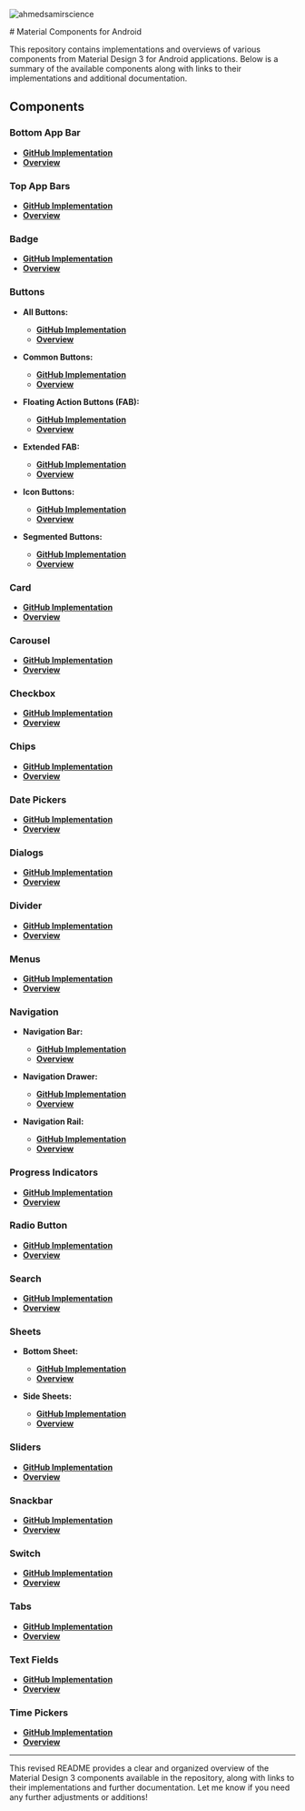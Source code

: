 
<p align="left"> <img src="https://komarev.com/ghpvc/?username=ahmedsamirscience&label=Profile%20views&color=0e75b6&style=flat" alt="ahmedsamirscience" /> </p>
# Material Components for Android

This repository contains implementations and overviews of various components from Material Design 3 for Android applications. Below is a summary of the available components along with links to their implementations and additional documentation.

## Components

### Bottom App Bar
- **[GitHub Implementation](https://github.com/material-components/material-components-android/blob/master/docs/components/BottomAppBar.md)**
- **[Overview](https://m3.material.io/components/bottom-app-bar/overview)**

### Top App Bars
- **[GitHub Implementation](https://github.com/material-components/material-components-android/blob/master/docs/components/TopAppBar.md)**
- **[Overview](https://m3.material.io/components/top-app-bar/overview)**

### Badge
- **[GitHub Implementation](https://github.com/material-components/material-components-android/blob/master/docs/components/BadgeDrawable.md)**
- **[Overview](https://m3.material.io/components/badges/overview)**

### Buttons
- **All Buttons:**
  - **[GitHub Implementation](https://github.com/material-components/material-components-android/blob/master/docs/components/Button.md#design-api-documentation)**
  - **[Overview](https://m3.material.io/components/all-buttons)**

- **Common Buttons:**
  - **[GitHub Implementation](https://github.com/material-components/material-components-android/blob/master/docs/components/Button.md)**
  - **[Overview](https://m3.material.io/components/buttons/overview)**

- **Floating Action Buttons (FAB):**
  - **[GitHub Implementation](https://github.com/material-components/material-components-android/blob/master/docs/components/FloatingActionButton.md)**
  - **[Overview](https://m3.material.io/components/floating-action-button/overview)**

- **Extended FAB:**
  - **[GitHub Implementation](https://github.com/material-components/material-components-android/blob/master/docs/components/FloatingActionButton.md#extended-fabs)**
  - **[Overview](https://m3.material.io/components/extended-fab/overview)**

- **Icon Buttons:**
  - **[GitHub Implementation](https://github.com/material-components/material-components-android/blob/master/docs/components/Button.md#icon-button)**
  - **[Overview](https://m3.material.io/components/icon-buttons/overview)**

- **Segmented Buttons:**
  - **[GitHub Implementation](https://github.com/material-components/material-components-android/blob/master/docs/components/Button.md#toggle-button)**
  - **[Overview](https://m3.material.io/components/segmented-buttons/overview)**

### Card
- **[GitHub Implementation](https://github.com/material-components/material-components-android/blob/master/docs/components/Card.md)**
- **[Overview](https://m3.material.io/components/cards/overview)**

### Carousel
- **[GitHub Implementation](https://github.com/material-components/material-components-android/blob/master/docs/components/Carousel.md)**
- **[Overview](https://m3.material.io/components/carousel/overview)**

### Checkbox
- **[GitHub Implementation](https://github.com/material-components/material-components-android/blob/master/docs/components/Checkbox.md)**
- **[Overview](https://m3.material.io/components/checkbox/overview)**

### Chips
- **[GitHub Implementation](https://github.com/material-components/material-components-android/blob/master/docs/components/Chip.md)**
- **[Overview](https://m3.material.io/components/chips/overview)**

### Date Pickers
- **[GitHub Implementation](https://github.com/material-components/material-components-android/blob/master/docs/components/DatePicker.md)**
- **[Overview](https://m3.material.io/components/date-pickers/overview)**

### Dialogs
- **[GitHub Implementation](https://github.com/material-components/material-components-android/blob/master/docs/components/Dialog.md)**
- **[Overview](https://m3.material.io/components/dialogs/overview)**

### Divider
- **[GitHub Implementation](https://github.com/material-components/material-components-android/blob/master/docs/components/Divider.md)**
- **[Overview](https://m3.material.io/components/divider/overview)**

### Menus
- **[GitHub Implementation](https://github.com/material-components/material-components-android/blob/master/docs/components/Menu.md)**
- **[Overview](https://m3.material.io/components/menus/overview)**

### Navigation
- **Navigation Bar:**
  - **[GitHub Implementation](https://github.com/material-components/material-components-android/blob/master/docs/components/BottomNavigation.md)**
  - **[Overview](https://m3.material.io/components/navigation-bar/overview)**

- **Navigation Drawer:**
  - **[GitHub Implementation](https://github.com/material-components/material-components-android/blob/master/docs/components/NavigationDrawer.md)**
  - **[Overview](https://m3.material.io/components/navigation-drawer/overview)**

- **Navigation Rail:**
  - **[GitHub Implementation](https://github.com/material-components/material-components-android/blob/master/docs/components/NavigationRail.md)**
  - **[Overview](https://m3.material.io/components/navigation-rail/overview)**

### Progress Indicators
- **[GitHub Implementation](https://github.com/material-components/material-components-android/blob/master/docs/components/ProgressIndicator.md)**
- **[Overview](https://m3.material.io/components/progress-indicators/overview)**

### Radio Button
- **[GitHub Implementation](https://github.com/material-components/material-components-android/blob/master/docs/components/RadioButton.md)**
- **[Overview](https://m3.material.io/components/radio-button/overview)**

### Search
- **[GitHub Implementation](https://github.com/material-components/material-components-android/blob/master/docs/components/Search.md)**
- **[Overview](https://m3.material.io/components/search/overview)**

### Sheets
- **Bottom Sheet:**
  - **[GitHub Implementation](https://github.com/material-components/material-components-android/blob/master/docs/components/BottomSheet.md)**
  - **[Overview](https://m3.material.io/components/bottom-sheets/overview)**

- **Side Sheets:**
  - **[GitHub Implementation](https://github.com/material-components/material-components-android/blob/master/docs/components/SideSheet.md)**
  - **[Overview](https://m3.material.io/components/side-sheets/overview)**

### Sliders
- **[GitHub Implementation](https://github.com/material-components/material-components-android/blob/master/docs/components/Slider.md)**
- **[Overview](https://m3.material.io/components/sliders/overview)**

### Snackbar
- **[GitHub Implementation](https://github.com/material-components/material-components-android/blob/master/docs/components/Snackbar.md)**
- **[Overview](https://m3.material.io/components/snackbar/overview)**

### Switch
- **[GitHub Implementation](https://github.com/material-components/material-components-android/blob/master/docs/components/Switch.md)**
- **[Overview](https://m3.material.io/components/switch/overview)**

### Tabs
- **[GitHub Implementation](https://github.com/material-components/material-components-android/blob/master/docs/components/Tabs.md)**
- **[Overview](https://m3.material.io/components/tabs/overview)**

### Text Fields
- **[GitHub Implementation](https://github.com/material-components/material-components-android/blob/master/docs/components/TextField.md)**
- **[Overview](https://m3.material.io/components/text-fields/overview)**

### Time Pickers
- **[GitHub Implementation](https://github.com/material-components/material-components-android/blob/master/docs/components/TimePicker.md)**
- **[Overview](https://m3.material.io/components/time-pickers/overview)**

---

This revised README provides a clear and organized overview of the Material Design 3 components available in the repository, along with links to their implementations and further documentation. Let me know if you need any further adjustments or additions!




<!--

<table> 
  <tr>
    <th>Component</th>
    <th>Website</th>
  </tr>
   
  <tr>
    <td>Bottom app bar</td>
    <td>
      <b>1- <a href="https://github.com/material-components/material-components-android/blob/master/docs/components/BottomAppBar.md">Github Implementation</a> </b> <br> 
      <b>2- <a href="https://m3.material.io/components/bottom-app-bar/overview">Overview</a> </b> <br> 
    </td>
  </tr>

   <tr>
    <td>Top app bars</td>
    <td>
      <b>1- <a href="https://github.com/material-components/material-components-android/blob/master/docs/components/TopAppBar.md">Github Implementation</a> </b> <br> 
      <b>2- <a href="https://m3.material.io/components/top-app-bar/overview">Overview</a> </b> <br> 
    </td>
   </tr>

   <tr>
    <td>Badge</td>
    <td>
      <b>1- <a href="https://github.com/material-components/material-components-android/blob/master/docs/components/BadgeDrawable.md">Github Implementation</a> </b> <br> 
      <b>2- <a href="https://m3.material.io/components/badges/overview">Overview</a> </b> <br> 
    </td>
   </tr>

   <tr>
    <td>All Button</td>
    <td>
      <b>1- <a href="https://github.com/material-components/material-components-android/blob/master/docs/components/Button.md#design-api-documentation">All Buttons - (Github Implementation)</a> </b> <br> 
      <b>2- <a href="https://m3.material.io/components/all-buttons">Overview On All Button</a> </b> <br> 
      <b>---------------------------------------------------------</b>  <br> 
      <b>1- <a href="https://github.com/material-components/material-components-android/blob/master/docs/components/Button.md">Common Buttons - (Github Implementation)</a> </b> <br> 
      <b>2- <a href="https://m3.material.io/components/buttons/overview">Common Buttons - (Overview)</a> </b> <br> 
      <b>---------------------------------------------------------</b>  <br> 
      <b>1- <a href="https://github.com/material-components/material-components-android/blob/master/docs/components/FloatingActionButton.md">Floating Action Buttons (FAB) - (Github Implementation)</a> </b> <br> 
      <b>2- <a href="https://m3.material.io/components/floating-action-button/overview">Floating Action Buttons (FAB) - (Overview)</a> </b> <br> 
      <b>---------------------------------------------------------</b>  <br> 
      <b>1- <a href="https://github.com/material-components/material-components-android/blob/master/docs/components/FloatingActionButton.md#extended-fabs">Extended FAB - (Github Implementation)</a> </b> <br> 
      <b>2- <a href="https://m3.material.io/components/extended-fab/overview">Extended FAB - (Overview)</a> </b> <br> 
      <b>---------------------------------------------------------</b>  <br> 
      <b>1- <a href="https://github.com/material-components/material-components-android/blob/master/docs/components/Button.md#icon-button">Icon buttons - (Github Implementation)</a> </b> <br> 
      <b>2- <a href="https://m3.material.io/components/icon-buttons/overview">Icon buttons - (Overview)</a> </b> <br> 
      <b>---------------------------------------------------------</b>  <br> 
      <b>1- <a href="https://github.com/material-components/material-components-android/blob/master/docs/components/Button.md#toggle-button">Segmented buttons - (Github Implementation)</a> </b> <br> 
      <b>2- <a href="https://m3.material.io/components/segmented-buttons/overview">Segmented buttons - (Overview)</a> </b> <br> 
    </td>
   </tr>

   <tr>
    <td>Card</td>
    <td>
      <b>1- <a href="https://github.com/material-components/material-components-android/blob/master/docs/components/Card.md">Github Implementation</a> </b> <br> 
      <b>2- <a href="https://m3.material.io/components/cards/overview">Overview</a> </b> <br> 
    </td>
   </tr>

   <tr>
    <td>Carousel</td>
    <td>
      <b>1- <a href="https://github.com/material-components/material-components-android/blob/master/docs/components/Carousel.md">Github Implementation</a> </b> <br> 
      <b>2- <a href="https://m3.material.io/components/carousel/overview">Overview</a> </b> <br> 
    </td>
   </tr>

   <tr>
    <td>Checkbox</td>
    <td>
      <b>1- <a href="https://github.com/material-components/material-components-android/blob/master/docs/components/Checkbox.md">Github Implementation</a> </b> <br> 
      <b>2- <a href="https://m3.material.io/components/checkbox/overview">Overview</a> </b> <br> 
    </td>
   </tr>

   <tr>
    <td>Chips</td>
    <td>
      <b>1- <a href="https://github.com/material-components/material-components-android/blob/master/docs/components/Chip.md">Github Implementation</a> </b> <br> 
      <b>2- <a href="https://m3.material.io/components/chips/overview">Overview</a> </b> <br> 
    </td>
   </tr>  

   <tr>
    <td>Date pickers</td>
    <td>
      <b>1- <a href="https://github.com/material-components/material-components-android/blob/master/docs/components/DatePicker.md">Github Implementation</a> </b> <br> 
      <b>2- <a href="https://m3.material.io/components/date-pickers/overview">Overview</a> </b> <br> 
    </td>
   </tr>

   <tr>
    <td>Dialogs</td>
    <td>
      <b>1- <a href="https://github.com/material-components/material-components-android/blob/master/docs/components/Dialog.md">Github Implementation</a> </b> <br> 
      <b>2- <a href="https://m3.material.io/components/dialogs/overview">Overview</a> </b> <br> 
    </td>
   </tr>

   <tr>
    <td>Divider</td>
    <td>
      <b>1- <a href="https://github.com/material-components/material-components-android/blob/master/docs/components/Divider.md">Github Implementation</a> </b> <br> 
      <b>2- <a href="https://m3.material.io/components/divider/overview">Overview</a> </b> <br> 
    </td>
   </tr>

   <tr>
    <td>Menus</td>
    <td>
      <b>1- <a href="https://github.com/material-components/material-components-android/blob/master/docs/components/Menu.md">Github Implementation</a> </b> <br> 
      <b>2- <a href="https://m3.material.io/components/menus/overview">Overview</a> </b> <br> 
    </td>
   </tr>



   <tr>
    <td>Navigation</td>
    <td>
      <b>1- <a href="https://github.com/material-components/material-components-android/blob/master/docs/components/BottomNavigation.md">Navigation bar - (Github Implementation)</a> </b> <br> 
      <b>2- <a href="https://m3.material.io/components/navigation-bar/overview">Navigation bar - (Overview)</a> </b> <br> 
      <b>---------------------------------------------------------</b>  <br> 
      <b>1- <a href="https://github.com/material-components/material-components-android/blob/master/docs/components/NavigationDrawer.md">Navigation drawer - (Github Implementation)</a> </b> <br> 
      <b>2- <a href="https://m3.material.io/components/navigation-drawer/overview">Navigation drawer - (Overview)</a> </b> <br> 
      <b>---------------------------------------------------------</b>  <br> 
      <b>1- <a href="https://github.com/material-components/material-components-android/blob/master/docs/components/NavigationRail.md">Navigation rail - (Github Implementation)</a> </b> <br> 
      <b>2- <a href="https://m3.material.io/components/navigation-rail/overview">Navigation rail - (Overview)</a> </b> <br> 
    </td>
   </tr>

   <tr>
    <td>Progress indicators</td>
    <td>
      <b>1- <a href="https://github.com/material-components/material-components-android/blob/master/docs/components/ProgressIndicator.md">Github Implementation</a> </b> <br> 
      <b>2- <a href="https://m3.material.io/components/progress-indicators/overview">Overview</a> </b> <br> 
    </td>
   </tr>

   <tr>
    <td>Radio button</td>
    <td>
      <b>1- <a href="https://github.com/material-components/material-components-android/blob/master/docs/components/RadioButton.md">Github Implementation</a> </b> <br> 
      <b>2- <a href="https://m3.material.io/components/radio-button/overview">Overview</a> </b> <br> 
    </td>
   </tr>


   <tr>
    <td>Search</td>
    <td>
      <b>1- <a href="https://github.com/material-components/material-components-android/blob/master/docs/components/Search.md">Github Implementation</a> </b> <br> 
      <b>2- <a href="https://m3.material.io/components/search/overview">Overview</a> </b> <br> 
    </td>
   </tr>

   <tr>
    <td>Sheets</td>
    <td>
      <b>1- <a href="https://github.com/material-components/material-components-android/blob/master/docs/components/BottomSheet.md">Bottom Sheet - (Github Implementation)</a> </b> <br> 
      <b>2- <a href="https://m3.material.io/components/bottom-sheets/overview">Bottom Sheet - (Overview)</a> </b> <br> 
      <b>---------------------------------------------------------</b>  <br> 
      <b>1- <a href="https://github.com/material-components/material-components-android/blob/master/docs/components/SideSheet.md">Side sheets - (Github Implementation)</a> </b> <br> 
      <b>2- <a href="https://m3.material.io/components/side-sheets/overview">Side sheets - (Overview)</a> </b> <br> 
    </td>
   </tr>

  <tr>
    <td>Sliders</td>
    <td>
      <b>1- <a href="https://github.com/material-components/material-components-android/blob/master/docs/components/Slider.md">Github Implementation</a> </b> <br> 
      <b>2- <a href="https://m3.material.io/components/sliders/overview">Overview</a> </b> <br> 
    </td>
   </tr>

 <tr>
    <td>Snackbar</td>
    <td>
      <b>1- <a href="https://github.com/material-components/material-components-android/blob/master/docs/components/Snackbar.md">Github Implementation</a> </b> <br> 
      <b>2- <a href="https://m3.material.io/components/snackbar/overview">Overview</a> </b> <br> 
    </td>
   </tr>

   <tr>
    <td>Switch</td>
    <td>
      <b>1- <a href="https://github.com/material-components/material-components-android/blob/master/docs/components/Switch.md">Github Implementation</a> </b> <br> 
      <b>2- <a href="https://m3.material.io/components/switch/overview">Overview</a> </b> <br> 
    </td>
   </tr>

   <tr>
    <td>Tabs</td>
    <td>
      <b>1- <a href="https://github.com/material-components/material-components-android/blob/master/docs/components/Tabs.md">Github Implementation</a> </b> <br> 
      <b>2- <a href="https://m3.material.io/components/tabs/overview">Overview</a> </b> <br> 
    </td>
   </tr>

   <tr>
    <td>Text fields</td>
    <td>
      <b>1- <a href="https://github.com/material-components/material-components-android/blob/master/docs/components/TextField.md">Github Implementation</a> </b> <br> 
      <b>2- <a href="https://m3.material.io/components/text-fields/overview">Overview</a> </b> <br> 
    </td>
   </tr>

   <tr>
    <td>Time pickers</td>
    <td>
      <b>1- <a href="https://github.com/material-components/material-components-android/blob/master/docs/components/TimePicker.md">Github Implementation</a> </b> <br> 
      <b>2- <a href="https://m3.material.io/components/time-pickers/overview">Overview</a> </b> <br> 
    </td>
   </tr>
</table>
-->







 
